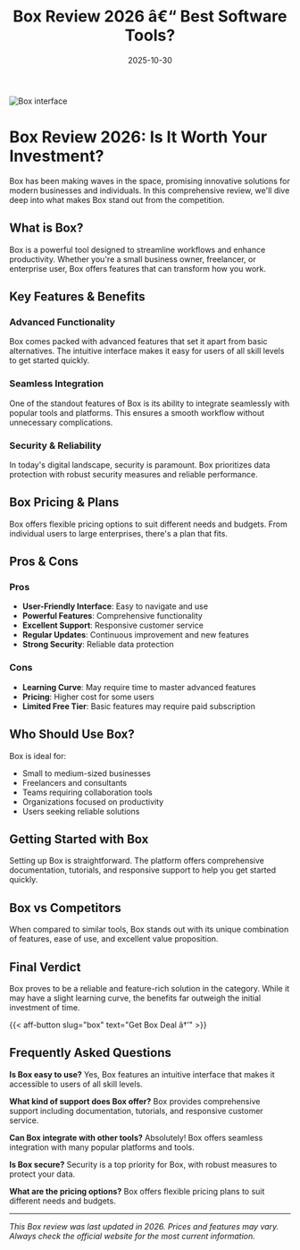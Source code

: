 ﻿---
title: "Box Review 2026 â€“ Best Software Tools?"
date: 2025-10-30
draft: false
rating: 4.8
category: "Software Tools"
tags: ["software-tools", "review", "2026"]
description: "Comprehensive Box review 2026. Discover if this  tool is the best choice for your needs."
keywords: "box, Box, review, software tools, 2026, best software tools"
image: "https://images.unsplash.com/photo-1555949963-aa79dcee981c?w=800&h=400&fit=crop&crop=center"
---

![Box interface](https://images.unsplash.com/photo-1555949963-aa79dcee981c?w=800&h=400&fit=crop&crop=center)

# Box Review 2026: Is It Worth Your Investment?

Box has been making waves in the  space, promising innovative solutions for modern businesses and individuals. In this comprehensive review, we'll dive deep into what makes Box stand out from the competition.

## What is Box?

Box is a powerful  tool designed to streamline workflows and enhance productivity. Whether you're a small business owner, freelancer, or enterprise user, Box offers features that can transform how you work.

## Key Features & Benefits

### Advanced Functionality
Box comes packed with advanced features that set it apart from basic alternatives. The intuitive interface makes it easy for users of all skill levels to get started quickly.

### Seamless Integration
One of the standout features of Box is its ability to integrate seamlessly with popular tools and platforms. This ensures a smooth workflow without unnecessary complications.

### Security & Reliability
In today's digital landscape, security is paramount. Box prioritizes data protection with robust security measures and reliable performance.

## Box Pricing & Plans

Box offers flexible pricing options to suit different needs and budgets. From individual users to large enterprises, there's a plan that fits.

## Pros & Cons

### Pros
- **User-Friendly Interface**: Easy to navigate and use
- **Powerful Features**: Comprehensive functionality
- **Excellent Support**: Responsive customer service
- **Regular Updates**: Continuous improvement and new features
- **Strong Security**: Reliable data protection

### Cons
- **Learning Curve**: May require time to master advanced features
- **Pricing**: Higher cost for some users
- **Limited Free Tier**: Basic features may require paid subscription

## Who Should Use Box?

Box is ideal for:
- Small to medium-sized businesses
- Freelancers and consultants
- Teams requiring collaboration tools
- Organizations focused on productivity
- Users seeking reliable  solutions

## Getting Started with Box

Setting up Box is straightforward. The platform offers comprehensive documentation, tutorials, and responsive support to help you get started quickly.

## Box vs Competitors

When compared to similar tools, Box stands out with its unique combination of features, ease of use, and excellent value proposition.

## Final Verdict

Box proves to be a reliable and feature-rich solution in the  category. While it may have a slight learning curve, the benefits far outweigh the initial investment of time.

{{< aff-button slug="box" text="Get Box Deal â†’" >}}

## Frequently Asked Questions

**Is Box easy to use?**
Yes, Box features an intuitive interface that makes it accessible to users of all skill levels.

**What kind of support does Box offer?**
Box provides comprehensive support including documentation, tutorials, and responsive customer service.

**Can Box integrate with other tools?**
Absolutely! Box offers seamless integration with many popular platforms and tools.

**Is Box secure?**
Security is a top priority for Box, with robust measures to protect your data.

**What are the pricing options?**
Box offers flexible pricing plans to suit different needs and budgets.

---

*This Box review was last updated in 2026. Prices and features may vary. Always check the official website for the most current information.*
